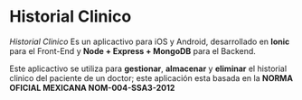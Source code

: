 # Historial Clinico
_Historial Clinico_ Es un aplicactivo para iOS y Android, desarrollado en **Ionic** para el Front-End y **Node + Express + MongoDB** para el Backend.

Este aplicactivo se utiliza para **gestionar**, **almacenar** y **eliminar** el historial clinico del paciente de un doctor; este aplicación esta basada en la **NORMA OFICIAL MEXICANA NOM-004-SSA3-2012**



